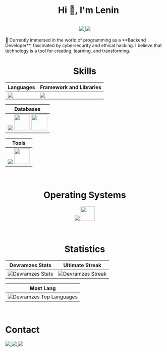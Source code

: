 <!--h1 without bottom border-->
<div id="user-content-toc">
  <ul align="center">
    <summary><h1 style="display: inline-block">Hi 👋, I'm Lenin</h1></summary>
  </ul>
  <div align="Center">
    <a href="https://github.com/Leramzes?tab=followers">
      <img src="https://img.shields.io/github/followers/Leramzes?label=Follow&style=social" />
    </a>
    <a href="https://github.com/Leramzes?tab=repositories">
      <img src="https://img.shields.io/github/stars/Leramzes?style=social" />
    </a>
  </div>
</div>
<br>
<div>
  🌱 Currently immersed in the world of programming as a **Backend Developer**, fascinated by cybersecurity and ethical hacking. I believe that technology is a tool for creating, learning, and transforming.
</div>

<div align="Center">
<h1>Skills</h1>
</div>

<div align="Center">

| Languages | Framework and Libraries |
| ------------- | ------------- |
| <img src="https://skillicons.dev/icons?i=java,php,js,typescript"/> | <img src="https://skillicons.dev/icons?i=angular,spring,nodejs,jquery,bootstrap"/> |

</div>

<div align="Center">

| Databases |
| ------------- |
| <img src="https://skillicons.dev/icons?i=mysql,postgresql" /> <img src="https://cdn.jsdelivr.net/gh/devicons/devicon/icons/mariadb/mariadb-original.svg" width="50"/> <img src="https://cdn.jsdelivr.net/gh/devicons/devicon/icons/microsoftsqlserver/microsoftsqlserver-original.svg" width="50"/> |

</div>

<div align="Center">

| Tools |
| ------------- |
| <img src="https://skillicons.dev/icons?i=git,github,vscode,linux,postman,idea,netlify,discord,markdown"/> <img src="https://dbeaver.io/wp-content/uploads/2015/09/beaver-head.png" width="50"/> |

</div>

<br>

<div align="Center">
<h1>Operating Systems</h1>

<img src="https://skillicons.dev/icons?i=windows,arch,linux,ubuntu"/> <img src="https://www.vectorlogo.zone/logos/freebsd/freebsd-icon.svg" width="45"/>

</div>

<br>

<div align="Center">
<h1>Statistics</h1>
</div>

<div align="Center">

| Devramzes Stats | Ultimate Streak |
| ------------- | ------------- |
| ![Devramzes Stats](https://github-readme-stats.vercel.app/api?username=Leramzes&theme=onedark&show_icons=true&hide_border=true&count_private=true)  | ![Devramzes Streak](https://github-readme-streak-stats.herokuapp.com/?user=Leramzes&theme=onedark&hide_border=true) 

| Most Lang |
| ----------|
| ![Devramzes Top Languages](https://github-readme-stats.vercel.app/api/top-langs/?username=Leramzes&theme=onedark&show_icons=true&hide_border=true&layout=compact) |

</div>

<br>


<h1>Contact</h1>
<a href="https://www.linkedin.com/in/lenin-ramirez-ucanay" target="_blank">
  <img src="https://skillicons.dev/icons?i=linkedin"/>
</a>
<a href="https://discord.com/users/983224401849892955" target="_blank">
  <img src="https://skillicons.dev/icons?i=discord"/>
</a>
<a href="mailto:lenin.ru.1996@gmail.com" target="_blank">
  <img src="https://skillicons.dev/icons?i=gmail"/>
</a>
